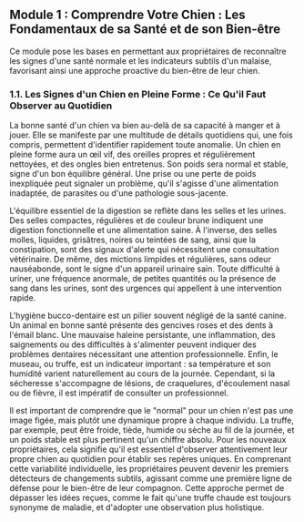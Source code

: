 ## **Module 1 : Comprendre Votre Chien : Les Fondamentaux de sa Santé et de son Bien-être**

Ce module pose les bases en permettant aux propriétaires de reconnaître les signes d'une santé normale et les indicateurs subtils d'un malaise, favorisant ainsi une approche proactive du bien-être de leur chien.

### **1.1. Les Signes d'un Chien en Pleine Forme : Ce Qu'il Faut Observer au Quotidien**

La bonne santé d'un chien va bien au-delà de sa capacité à manger et à jouer. Elle se manifeste par une multitude de détails quotidiens qui, une fois compris, permettent d'identifier rapidement toute anomalie. Un chien en pleine forme aura un œil vif, des oreilles propres et régulièrement nettoyées, et des ongles bien entretenus. Son poids sera normal et stable, signe d'un bon équilibre général. Une prise ou une perte de poids inexpliquée peut signaler un problème, qu'il s'agisse d'une alimentation inadaptée, de parasites ou d'une pathologie sous-jacente.

L'équilibre essentiel de la digestion se reflète dans les selles et les urines. Des selles compactes, régulières et de couleur brune indiquent une digestion fonctionnelle et une alimentation saine. À l'inverse, des selles molles, liquides, grisâtres, noires ou teintées de sang, ainsi que la constipation, sont des signaux d'alerte qui nécessitent une consultation vétérinaire. De même, des mictions limpides et régulières, sans odeur nauséabonde, sont le signe d'un appareil urinaire sain. Toute difficulté à uriner, une fréquence anormale, de petites quantités ou la présence de sang dans les urines, sont des urgences qui appellent à une intervention rapide.

L'hygiène bucco-dentaire est un pilier souvent négligé de la santé canine. Un animal en bonne santé présente des gencives roses et des dents à l'émail blanc. Une mauvaise haleine persistante, une inflammation, des saignements ou des difficultés à s'alimenter peuvent indiquer des problèmes dentaires nécessitant une attention professionnelle. Enfin, le museau, ou truffe, est un indicateur important : sa température et son humidité varient naturellement au cours de la journée. Cependant, si la sécheresse s'accompagne de lésions, de craquelures, d'écoulement nasal ou de fièvre, il est impératif de consulter un professionnel.

Il est important de comprendre que le "normal" pour un chien n'est pas une image figée, mais plutôt une dynamique propre à chaque individu. La truffe, par exemple, peut être froide, tiède, humide ou sèche au fil de la journée, et un poids stable est plus pertinent qu'un chiffre absolu. Pour les nouveaux propriétaires, cela signifie qu'il est essentiel d'observer attentivement leur propre chien au quotidien pour établir ses repères uniques. En comprenant cette variabilité individuelle, les propriétaires peuvent devenir les premiers détecteurs de changements subtils, agissant comme une première ligne de défense pour le bien-être de leur compagnon. Cette approche permet de dépasser les idées reçues, comme le fait qu'une truffe chaude est toujours synonyme de maladie, et d'adopter une observation plus holistique. 